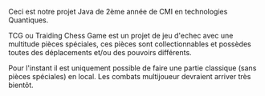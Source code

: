 Ceci est notre projet Java de 2ème année de CMI en technologies Quantiques.

TCG ou Traiding Chess Game est un projet de jeu d'echec avec une multitude pièces spéciales, ces pièces sont collectionnables et possèdes toutes des déplacements et/ou des pouvoirs différents. 

Pour l'instant il est uniquement possible de faire une partie classique (sans pièces spéciales) en local. Les combats multijoueur devraient arriver très bientôt.
